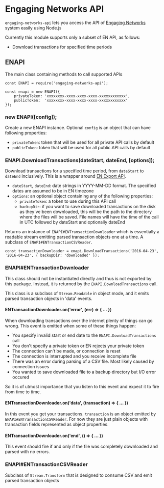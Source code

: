 # Engaging Networks API

`engaging-networks-api` lets you access the API of [Engaging Networks](https://engagingnetworks.net) system easily using Node.js

Currently this module supports only a subset of EN API, as follows:

* Download transactions for specified time periods

## ENAPI

The main class containing methods to call supported APIs

    const ENAPI = require('engaging-networks-api');

    const enapi = new ENAPI({
        privateToken: 'xxxxxxxx-xxxx-xxxx-xxxx-xxxxxxxxxxxx',
        publicToken:  'xxxxxxxx-xxxx-xxxx-xxxx-xxxxxxxxxxxx'
    });

### new ENAPI([config]);

Create a new ENAPI instance. Optional `config` is an object that can have following properties:

* `privateToken`: token that will be used for all private API calls by default
* `publicToken`: token that will be used for all public API calls by default

### ENAPI.DownloadTransactions(dateStart, dateEnd, [options]);

Download transactions for a specified time period, from `dateStart` to `dateEnd` inclusively. This is a wrapper around [EN Export API](http://support.engagingnetworks.net/export-api-overview?rfm=1471&rfs=1472).

* `dateStart`, `dateEnd`: date strings in YYYY-MM-DD format. The specified dates are assumed to be in EN timezone
* `options`: an optional object containing any of the following properties:
  * `privateToken`: a token to use during this API call
  * `backupDir`: if you want to save downloaded transactions on the disk as they've been downloaded, this will be the path to the  directory where the files will be saved. File names will have the time of the call in UTC followed by dateStart and optionally dateEnd

Returns an instance of `ENAPI#ENTransactionDownloader` which is essentially a readable stream emitting parsed transaction objects one at a time. A subclass of `ENAPI#ENTransactionCSVReader`.

    const transactionDownloader = enapi.DownloadTransactions('2016-04-23', '2016-04-23', { backupDir: 'downloaded' });

### ENAPI#ENTransactionDownloader

This class should not be instantiated directly and thus is not exported by this package. Instead, it is returned by the `ENAPI.DownloadTransactions` call.

This class is a subclass of `Stream.Readable` in object mode, and it emits parsed transaction objects in 'data' events.

#### ENTransactionDownloader.on('error', (err) => { ... })

When downloading transactions over the internet plenty of things can go wrong. This event is emitted when some of these things happen:

* You specify invalid start or end date to the `ENAPI.DownloadTransactions` call
* You don't specify a private token or EN rejects your private token
* The connection can't be made, or connection is reset
* The connection is interrupted and you receive incomplete file
* There was an error during parsing of a CSV file. Most likely caused by connection issues
* You wanted to save downloaded file to a backup directory but I/O error occured

So it is of utmost importance that you listen to this event and expect it to fire from time to time.

#### ENTransactionDownloader.on('data', (transaction) => { ... })

In this event you get your transactions. `transaction` is an object emitted by `ENAPI#ENTransactionCSVReader`. For now they are just plain objects with transaction fields represented as object properties.

#### ENTransactionDownloader.on('end', () => { ... })

This event should fire if and only if the file was completely downloaded and parsed with no errors.

### ENAPI#ENTransactionCSVReader

Subclass of `Stream.Transform` that is designed to consume CSV and emit parsed transaction objects